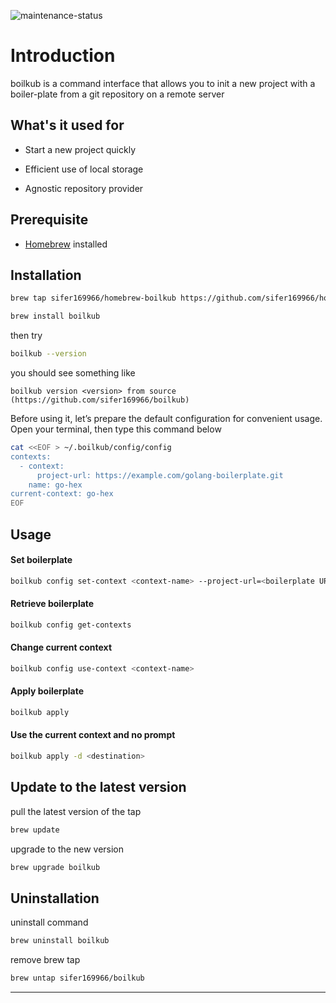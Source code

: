 
![maintenance-status](https://img.shields.io/badge/maintenance-passively--maintained-yellowgreen.svg)

# Introduction
boilkub is a command interface that allows you to init a new project with a boiler-plate from a git repository on a remote server
## What's it used for

- Start a new project quickly

- Efficient use of local storage

- Agnostic repository provider

## Prerequisite

- [Homebrew](https://brew.sh/) installed

## Installation

```bash
brew tap sifer169966/homebrew-boilkub https://github.com/sifer169966/homebrew-boilkub
```

```bash
brew install boilkub
```


then try 
```bash
boilkub --version
``` 
you should see something like 
```shell
boilkub version <version> from source (https://github.com/sifer169966/boilkub)
```

Before using it, let’s prepare the default configuration for convenient usage. Open your terminal, then type this command below
```bash
cat <<EOF > ~/.boilkub/config/config
contexts:
  - context:
      project-url: https://example.com/golang-boilerplate.git
    name: go-hex
current-context: go-hex
EOF
```
## Usage

#### Set boilerplate

```bash
boilkub config set-context <context-name> --project-url=<boilerplate URL>.git
```

#### Retrieve boilerplate
```bash
boilkub config get-contexts
```

#### Change current context
```bash
boilkub config use-context <context-name>
```

#### Apply boilerplate 

```bash
boilkub apply
```


#### Use the current context and no prompt
```bash
boilkub apply -d <destination>
```

## Update to the latest version

pull the latest version of the tap

```bash
brew update
```

upgrade to the new version

```bash
brew upgrade boilkub
```

## Uninstallation

uninstall command

```bash
brew uninstall boilkub
```

remove brew tap

```bash
brew untap sifer169966/boilkub
```
---